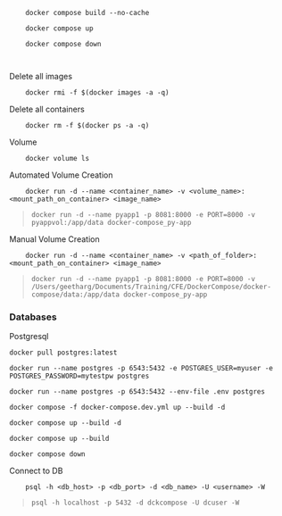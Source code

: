 ```
    docker compose build --no-cache
```

```
    docker compose up
```

```
    docker compose down

    
```

Delete all images
```
    docker rmi -f $(docker images -a -q)
```


Delete all containers
```
    docker rm -f $(docker ps -a -q)
```

Volume
```
    docker volume ls
```

Automated Volume Creation
```
    docker run -d --name <container_name> -v <volume_name>:<mount_path_on_container> <image_name>    
```
> `docker run -d --name pyapp1 -p 8081:8000 -e PORT=8000 -v pyappvol:/app/data docker-compose_py-app`


Manual Volume Creation
```
    docker run -d --name <container_name> -v <path_of_folder>:<mount_path_on_container> <image_name>
```
> `docker run -d --name pyapp1 -p 8081:8000 -e PORT=8000 -v /Users/geetharg/Documents/Training/CFE/DockerCompose/docker-compose/data:/app/data docker-compose_py-app`


### Databases
Postgresql
```
docker pull postgres:latest
```

```
docker run --name postgres -p 6543:5432 -e POSTGRES_USER=myuser -e POSTGRES_PASSWORD=mytestpw postgres

docker run --name postgres -p 6543:5432 --env-file .env postgres

docker compose -f docker-compose.dev.yml up --build -d

docker compose up --build -d

docker compose up --build

docker compose down

```

Connect to DB
```
    psql -h <db_host> -p <db_port> -d <db_name> -U <username> -W
```
> `psql -h localhost -p 5432 -d dckcompose -U dcuser -W`


